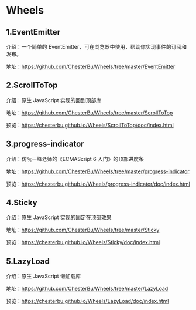 # Wheels

## 1.EventEmitter

介绍：一个简单的 EventEmitter，可在浏览器中使用，帮助你实现事件的订阅和发布。

地址：https://github.com/ChesterBu/Wheels/tree/master/EventEmitter

## 2.ScrollToTop

介绍：原生 JavaScript 实现的回到顶部库

地址：https://github.com/ChesterBu/Wheels/tree/master/ScrollToTop

预览：https://chesterbu.github.io/Wheels/ScrollToTop/doc/index.html

## 3.progress-indicator

介绍：仿阮一峰老师的《ECMAScript 6 入门》的顶部进度条

地址：https://github.com/ChesterBu/Wheels/tree/master/progress-indicator

预览：https://chesterbu.github.io/Wheels/progress-indicator/doc/index.html

## 4.Sticky

介绍：原生 JavaScript 实现的固定在顶部效果

地址：https://github.com/ChesterBu/Wheels/tree/master/Sticky

预览：https://chesterbu.github.io/Wheels/Sticky/doc/index.html

## 5.LazyLoad

介绍：原生 JavaScript 懒加载库

地址：https://github.com/ChesterBu/Wheels/tree/master/LazyLoad

预览：https://chesterbu.github.io/Wheels/LazyLoad/doc/index.html